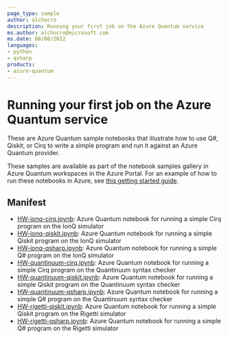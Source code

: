 ```yaml
---
page_type: sample
author: alchocro
description: Running your first job on the Azure Quantum service
ms.author: alchocro@microsoft.com
ms.date: 08/08/2022
languages:
- python
- qsharp
products:
- azure-quantum
---
```


# Running your first job on the Azure Quantum service

These are Azure Quantum sample notebooks that illustrate how to use Q#, Qiskit, or Cirq to write a simple program and run it against an Azure Quantum provider.

These samples are available as part of the notebook samples gallery in Azure Quantum workspaces in the Azure Portal. For an example of how to run these notebooks in Azure, see [this getting started guide](https://learn.microsoft.com/azure/quantum/get-started-jupyter-notebook).

## Manifest

- [HW-ionq-cirq.ipynb](https://github.com/microsoft/azure-quantum-python/blob/main/samples/hello-world/HW-ionq-cirq.ipynb): Azure Quantum notebook for running a simple Cirq program on the IonQ simulator
- [HW-ionq-qiskit.ipynb](https://github.com/microsoft/azure-quantum-python/blob/main/samples/hello-world/HW-ionq-qiskit.ipynb): Azure Quantum notebook for running a simple Qiskit program on the IonQ simulator
- [HW-ionq-qsharp.ipynb](https://github.com/microsoft/azure-quantum-python/blob/main/samples/hello-world/HW-ionq-qsharp.ipynb): Azure Quantum notebook for running a simple Q# program on the IonQ simulator
- [HW-quantinuum-cirq.ipynb](https://github.com/microsoft/azure-quantum-python/blob/main/samples/hello-world/HW-quantinuum-cirq.ipynb): Azure Quantum notebook for running a simple Cirq program on the Quantinuum syntax checker
- [HW-quantinuum-qiskit.ipynb](https://github.com/microsoft/azure-quantum-python/blob/main/samples/hello-world/HW-quantinuum-qiskit.ipynb): Azure Quantum notebook for running a simple Qiskit program on the Quantinuum syntax checker
- [HW-quantinuum-qsharp.ipynb](https://github.com/microsoft/azure-quantum-python/blob/main/samples/hello-world/HW-quantinuum-qsharp.ipynb): Azure Quantum notebook for running a simple Q# program on the Quantinuum syntax checker
- [HW-rigetti-qiskit.ipynb](https://github.com/microsoft/azure-quantum-python/blob/main/samples/hello-world/HW-rigetti-qiskit.ipynb): Azure Quantum notebook for running a simple Qiskit program on the Rigetti simulator
- [HW-rigetti-qsharp.ipynb](https://github.com/microsoft/azure-quantum-python/blob/main/samples/hello-world/HW-rigetti-qsharp.ipynb): Azure Quantum notebook for running a simple Q# program on the Rigetti simulator

